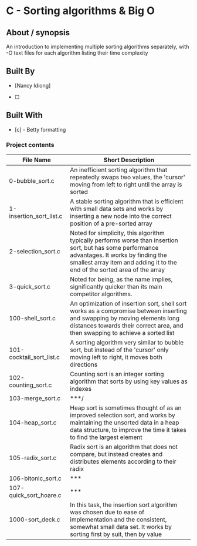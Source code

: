 # C - Sorting algorithms & Big O

## About / synopsis
An introduction to implementing multiple sorting algorithms separately, with -O text files for each algorithm listing their time complexity

## Built By

* [Nancy Idiong]
* [ ]

## Built With

* [c] - Betty formatting

### Project contents

| File Name | Short Description |
| --- | --- |
|0-bubble_sort.c|An inefficient sorting algorithm that repeatedly swaps two values, the 'cursor' moving from left to right until the array is sorted|
|1-insertion_sort_list.c|A stable sorting algorithm that is efficient with small data sets and works by inserting a new node into the correct position of a pre-sorted array|
|2-selection_sort.c|Noted for simplicity, this algorithm typically performs worse than insertion sort, but has some performance advantages. It works by finding the smallest array item and adding it to the end of the sorted area of the array|
|3-quick_sort.c|Noted for being, as the name implies, significantly quicker than its main competitor algorithms.|
|100-shell_sort.c|An optimization of insertion sort, shell sort works as a compromise between inserting and swapping by moving elements long distances towards their correct area, and then swapping to achieve a sorted list|
|101-cocktail_sort_list.c|A sorting algorithm very similar to bubble sort, but instead of the 'cursor' only moving left to right, it moves both directions|
|102-counting_sort.c|Counting sort is an integer sorting algorithm that sorts by using key values as indexes|
|103-merge_sort.c|***/
|104-heap_sort.c|Heap sort is sometimes thought of as an improved selection sort, and works by maintaining the unsorted data in a heap data structure, to improve the time it takes to find the largest element|
|105-radix_sort.c|Radix sort is an algorithm that does not compare, but instead creates and distributes elements according to their radix|
|106-bitonic_sort.c|***|
|107-quick_sort_hoare.c|***|
|1000-sort_deck.c|In this task, the insertion sort algorithm was chosen due to ease of implementation and the consistent, somewhat small data set. It works by sorting first by suit, then by value|
